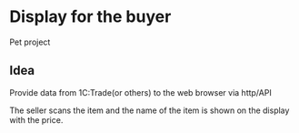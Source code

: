 # Display for the buyer
Pet project

## Idea
Provide data from 1C:Trade(or others) to the web browser via http/API


The seller scans the item and the name of the item is shown on the display with the price.
